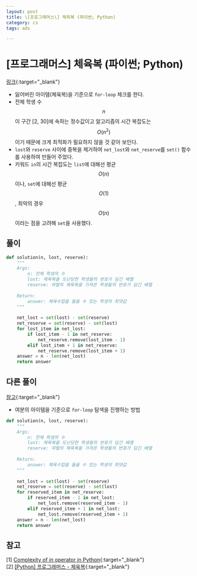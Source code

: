 ```yaml
---
layout: post
title: \[프로그래머스\] 체육복 (파이썬; Python)
category: cs
tags: ads

---
```


# [프로그래머스] 체육복 (파이썬; Python)
[링크](https://school.programmers.co.kr/learn/courses/30/lessons/42862){:target="_blank"}

- 잃어버린 아이템(체육복)을 기준으로 `for-loop` 체크를 한다.
- 전체 학생 수 $$n$$이 구간 [2, 30]에 속하는 정수값이고 알고리즘의 시간 복잡도는 $$O(n^2)$$이기 때문에 크게 최적화가 필요하지 않을 것 같아 보인다.
- `lost`와 `reserve` 사이에 중복을 제거하여 `net_lost`와 `net_reserve`를 `set()` 함수를 사용하여 만들어 주었다.
- 키워드 `in`의 시간 복잡도는 `list`에 대해선 평균 $$O(n)$$이나, `set`에 대해선 평균 $$O(1)$$, 최악의 경우 $$O(n)$$이라는 점을 고려해 `set`을 사용했다.

## 풀이

```python
def solution(n, lost, reserve):
    """
    Args:
        n: 전체 학생의 수
        lost: 체육복을 도난당한 학생들의 번호가 담긴 배열
        reserve: 여벌의 체육복을 가져온 학생들의 번호가 담긴 배열
        
    Return:
        answer: 체육수업을 들을 수 있는 학생의 최댓값
    """
    
    net_lost = set(lost) - set(reserve)
    net_reserve = set(reserve) - set(lost)
    for lost_item in net_lost:
        if lost_item - 1 in net_reserve:
            net_reserve.remove(lost_item - 1)
        elif lost_item + 1 in net_reserve:
            net_reserve.remove(lost_item + 1)
    answer = n - len(net_lost)
    return answer
```

## 다른 풀이
[참고](https://rain-bow.tistory.com/30){:target="_blank"}

- 여분의 아이템을 기준으로 `for-loop` 탐색을 진행하는 방법

```python
def solution(n, lost, reserve):
    """
    Args:
        n: 전체 학생의 수
        lost: 체육복을 도난당한 학생들의 번호가 담긴 배열
        reserve: 여벌의 체육복을 가져온 학생들의 번호가 담긴 배열
        
    Return:
        answer: 체육수업을 들을 수 있는 학생의 최댓값
    """
    
    net_lost = set(lost) - set(reserve)
    net_reserve = set(reserve) - set(lost)
    for reserved_item in net_reserve:
        if reserved_item - 1 in net_lost:
            net_lost.remove(reserved_item - 1)
        elif reserved_item + 1 in net_lost:
            net_lost.remove(reserved_item + 1)
    answer = n - len(net_lost)
    return answer
```

## 참고
[1] [Complexity of *in* operator in Python](https://stackoverflow.com/questions/13884177/complexity-of-in-operator-in-python){:target="_blank"} <br>
[2] [[Python] 프로그래머스 - 체육복](https://rain-bow.tistory.com/30){:target="_blank"}